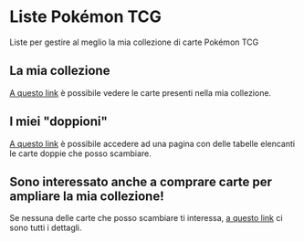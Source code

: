 # Liste Pokémon TCG

Liste per gestire al meglio la mia collezione di carte Pokémon TCG

## La mia collezione

[A questo link](my-collection) è possibile vedere le carte presenti nella mia collezione.

## I miei "doppioni"

[A questo link](doubles) è possibile accedere ad una pagina con delle tabelle elencanti le carte doppie che posso scambiare.

## Sono interessato anche a comprare carte per ampliare la mia collezione!

Se nessuna delle carte che posso scambiare ti interessa, [a questo link](buying-cards) ci sono tutti i dettagli.
